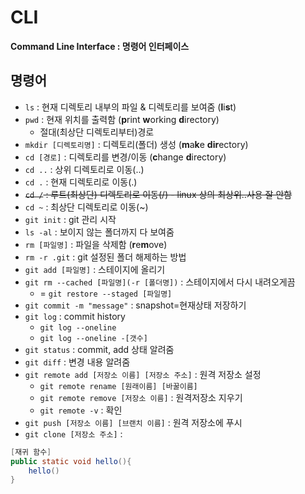 # CLI

**Command Line Interface : 명령어 인터페이스**



## 명령어

- `ls` : 현재 디렉토리 내부의 파일 & 디렉토리를 보여줌 (**l**i**s**t)
- `pwd` : 현재 위치를 출력함 (**p**rint **w**orking **d**irectory) 
  - 절대(최상단 디렉토리부터)경로
- `mkdir [디렉토리명]` : 디렉토리(폴더) 생성 (**m**a**k**e **dir**ectory)
- `cd [경로]` : 디렉토리를 변경/이동 (**c**hange **d**irectory)
- `cd ..` : 상위 디렉토리로 이동(..)
- `cd .` : 현재 디렉토리로 이동(.)
- ~~`cd /` : 루트(최상단) 디렉토리로 이동(/) - linux 상의 최상위..사용 잘 안함~~
- `cd ~` : 최상단 디렉토리로 이동(~)
- `git init` : git 관리 시작
- `ls -al` : 보이지 않는 폴더까지 다 보여줌
- `rm [파일명]` : 파일을 삭제함 (**r**e**m**ove)
- `rm -r .git` : git 설정된 폴더 해제하는 방법
- `git add [파일명]` : 스테이지에 올리기
- `git rm --cached [파일명](-r [폴더명])` : 스테이지에서 다시 내려오게끔
  - = `git restore --staged [파일명]`
- `git commit -m "message"` : snapshot=현재상태 저장하기
- `git log` : commit history
  - `git log --oneline`
  - `git log --oneline -[갯수]`
- `git status` : commit, add 상태 알려줌
- `git diff` : 변경 내용 알려줌
- `git remote add [저장소 이름] [저장소 주소]` : 원격 저장소 설정
  - `git remote rename [원래이름] [바꿀이름]`
  - `git remote remove [저장소 이름]` : 원격저장소 지우기
  - `git remote -v` : 확인
- `git push [저장소 이름] [브랜치 이름]` : 원격 저장소에 푸시
- `git clone [저장소 주소]` : 













```java
[재귀 함수]
public static void hello(){
    hello()
}
```

